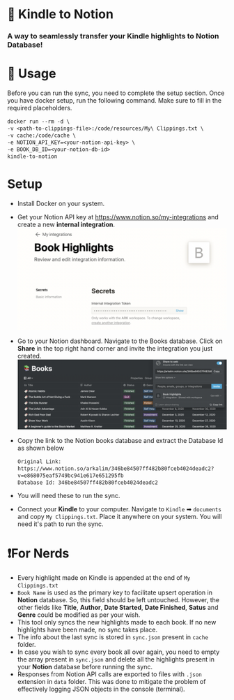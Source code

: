 # 🚀 Kindle to Notion 
### A way to seamlessly transfer your Kindle highlights to Notion Database!

# 🔁 Usage
Before you can run the sync, you need to complete the setup section. Once you have docker setup, run the following command. Make sure to fill in the required placeholders.
```
docker run --rm -d \
-v <path-to-clippings-file>:/code/resources/My\ Clippings.txt \
-v cache:/code/cache \
-e NOTION_API_KEY=<your-notion-api-key> \
-e BOOK_DB_ID=<your-notion-db-id>
kindle-to-notion
```

# Setup

- Install Docker on your system.

- Get your Notion API key at https://www.notion.so/my-integrations and create a new **internal integration**.
![](/resources/images/book-highlights-integration.png)
- Go to your Notion dashboard. Navigate to the Books database. Click on **Share** in the top right hand corner and invite the integration you just created.
![](/resources/images/adding-integration-to-database.png)
- Copy the link to the Notion books database and extract the Database Id as shown below
  ```
  Original Link: https://www.notion.so/arkalim/346be84507ff482b80fceb4024deadc2?v=e868075eaf5749bc941e617e651295fb
  Database Id: 346be84507ff482b80fceb4024deadc2
  ```
- You will need these to run the sync.
- Connect your **Kindle** to your computer. Navigate to ```Kindle``` ➡ ```documents``` and copy ```My Clippings.txt```. Place it anywhere on your system. You will need it's path to run the sync.

# ❗️For Nerds
- Every highlight made on Kindle is appended at the end of ```My Clippings.txt```
- ```Book Name``` is used as the primary key to facilitate upsert operation in **Notion** database. So, this field should be left untouched. However, the other fields like **Title**, **Author**, **Date Started**, **Date Finished**, **Satus** and **Genre** could be modified as per your wish.
- This tool only syncs the new highlights made to each book. If no new highlights have been made, no sync takes place. 
- The info about the last sync is stored in ```sync.json``` present in ```cache``` folder.
- In case you wish to sync every book all over again, you need to empty the array present in ```sync.json``` and delete all the highlights present in your **Notion** database before running the sync. 
- Responses from Notion API calls are exported to files with ```.json``` extension in ```data``` folder. This was done to mitigate the problem of effectively logging JSON objects in the console (terminal).